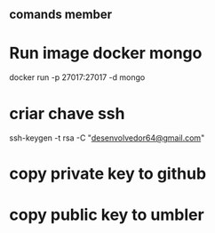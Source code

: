 ## comands member
# Run image docker mongo
docker run -p 27017:27017 -d mongo
# criar chave ssh
ssh-keygen -t rsa -C "desenvolvedor64@gmail.com"
# copy private key to github
# copy public key to umbler